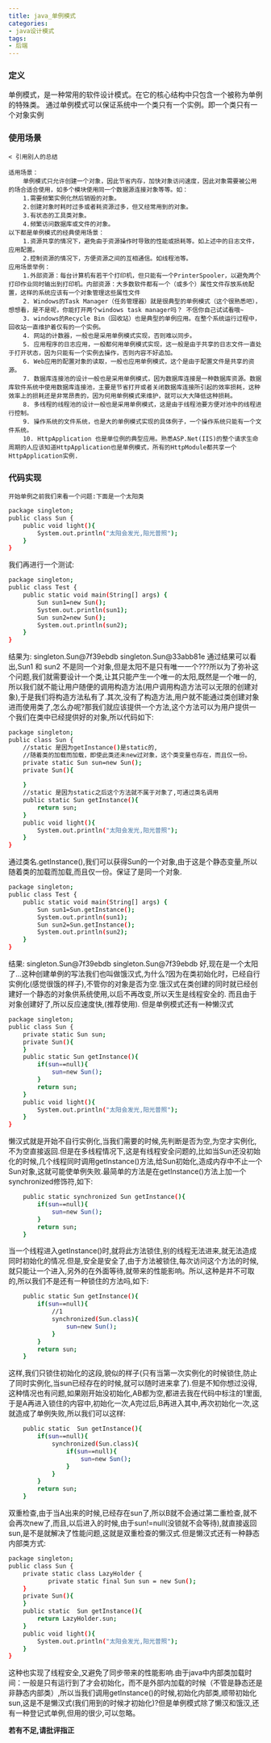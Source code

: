 ```yaml
---
title: java_单例模式
categories:
- java设计模式
tags:
- 后端
---
```

### 定义
单例模式，是一种常用的软件设计模式。在它的核心结构中只包含一个被称为单例的特殊类。
通过单例模式可以保证系统中一个类只有一个实例。即一个类只有一个对象实例

### 使用场景
	< 引用别人的总结

	适用场景： 
	    单例模式只允许创建一个对象，因此节省内存，加快对象访问速度，因此对象需要被公用的场合适合使用，如多个模块使用同一个数据源连接对象等等。如： 
	    1.需要频繁实例化然后销毁的对象。 
	    2.创建对象时耗时过多或者耗资源过多，但又经常用到的对象。 
	    3.有状态的工具类对象。 
	    4.频繁访问数据库或文件的对象。 
	以下都是单例模式的经典使用场景： 
	    1.资源共享的情况下，避免由于资源操作时导致的性能或损耗等。如上述中的日志文件，应用配置。 
	    2.控制资源的情况下，方便资源之间的互相通信。如线程池等。 
	应用场景举例： 
	    1.外部资源：每台计算机有若干个打印机，但只能有一个PrinterSpooler，以避免两个打印作业同时输出到打印机。内部资源：大多数软件都有一个（或多个）属性文件存放系统配置，这样的系统应该有一个对象管理这些属性文件 
	    2. Windows的Task Manager（任务管理器）就是很典型的单例模式（这个很熟悉吧），想想看，是不是呢，你能打开两个windows task manager吗？ 不信你自己试试看哦~ 
	    3. windows的Recycle Bin（回收站）也是典型的单例应用。在整个系统运行过程中，回收站一直维护着仅有的一个实例。 
	    4. 网站的计数器，一般也是采用单例模式实现，否则难以同步。 
	    5. 应用程序的日志应用，一般都何用单例模式实现，这一般是由于共享的日志文件一直处于打开状态，因为只能有一个实例去操作，否则内容不好追加。 
	    6. Web应用的配置对象的读取，一般也应用单例模式，这个是由于配置文件是共享的资源。 
	    7. 数据库连接池的设计一般也是采用单例模式，因为数据库连接是一种数据库资源。数据库软件系统中使用数据库连接池，主要是节省打开或者关闭数据库连接所引起的效率损耗，这种效率上的损耗还是非常昂贵的，因为何用单例模式来维护，就可以大大降低这种损耗。 
	    8. 多线程的线程池的设计一般也是采用单例模式，这是由于线程池要方便对池中的线程进行控制。 
	    9. 操作系统的文件系统，也是大的单例模式实现的具体例子，一个操作系统只能有一个文件系统。 
	    10. HttpApplication 也是单位例的典型应用。熟悉ASP.Net(IIS)的整个请求生命周期的人应该知道HttpApplication也是单例模式，所有的HttpModule都共享一个HttpApplication实例.

### 代码实现
	
	开始单例之前我们来看一个问题:下面是一个太阳类
``` bash
package singleton;
public class Sun {
	public void light(){
		System.out.println("太阳会发光,阳光普照");
	}
}
```
我们再进行一个测试:
``` bash
package singleton;
public class Test {
	public static void main(String[] args) {
		Sun sun1=new Sun();
		System.out.println(sun1);
		Sun sun2=new Sun();
		System.out.println(sun2);
	}
}
```
结果为: 		singleton.Sun@7f39ebdb
			singleton.Sun@33abb81e
通过结果可以看出,Sun1 和 sun2 不是同一个对象,但是太阳不是只有唯一一个???所以为了弥补这个问题,我们就需要设计一个类,让其只能产生一个唯一的太阳,既然是一个唯一的,所以我们就不能让用户随便的调用构造方法(用户调用构造方法可以无限的创建对象),于是我们将构造方法私有了.其次,没有了构造方法,用户就不能通过类创建对象进而使用类了,怎么办呢?那我们就应该提供一个方法,这个方法可以为用户提供一个我们在类中已经提供好的对象,所以代码如下:
``` bash
package singleton;
public class Sun {
	//static 是因为getInstance()是static的,
	//随着类的加载而加载，即使此类还未new过对象，这个类变量也存在，而且仅一份。
	private static Sun sun=new Sun();
	private Sun(){
		
	}
	//static 是因为static之后这个方法就不属于对象了,可通过类名调用
	public static Sun getInstance(){
		return sun;
	}
	public void light(){
		System.out.println("太阳会发光,阳光普照");
	}
}
```
通过类名.getInstance(),我们可以获得Sun的一个对象,由于这是个静态变量,所以随着类的加载而加载,而且仅一份。保证了是同一个对象.
``` bash
package singleton;
public class Test {
	public static void main(String[] args) {
		Sun sun1=Sun.getInstance();
		System.out.println(sun1);
		Sun sun2=Sun.getInstance();
		System.out.println(sun2);
	}
}
```
结果: 	singleton.Sun@7f39ebdb
		singleton.Sun@7f39ebdb
好,现在是一个太阳了...这种创建单例的写法我们也叫做饿汉式,为什么?因为在类初始化时，已经自行实例化(感觉很饿的样子),不管你的对象是否为空.饿汉式在类创建的同时就已经创建好一个静态的对象供系统使用,以后不再改变,所以天生是线程安全的.
而且由于对象创建好了,所以反应速度快,(推荐使用).
但是单例模式还有一种懒汉式
``` bash
package singleton;
public class Sun {
	private static Sun sun;
	private Sun(){	
	}
	public static Sun getInstance(){
		if(sun==null){
			sun=new Sun();
		}
		return sun;
	}
	public void light(){
		System.out.println("太阳会发光,阳光普照");
	}
}
```
懒汉式就是开始不自行实例化,当我们需要的时候,先判断是否为空,为空才实例化,不为空直接返回.但是在多线程情况下,这是有线程安全问题的,比如当Sun还没初始化的时候,几个线程同时调用getInstance()方法,给Sun初始化,造成内存中不止一个Sun对象,这就可能使单例失败.最简单的方法是在getInstance()方法上加一个synchronized修饰符,如下:
``` bash
	public static synchronized Sun getInstance(){
		if(sun==null){
			sun=new Sun();
		}
		return sun;
	}
```
当一个线程进入getInstance()时,就将此方法锁住,别的线程无法进来,就无法造成同时初始化的情况.但是,安全是安全了,由于方法被锁住,每次访问这个方法的时候,就只能让一个进入,另外的在外面等待,就带来的性能影响。所以,这种是并不可取的,所以我们不是还有一种锁住的方法吗,如下:
``` bash
	public static Sun getInstance(){
		if(sun==null){
			//1
			synchronized(Sun.class){
				sun=new Sun();
			}
		}		
		return sun;
	}
```
这样,我们只锁住初始化的这段,貌似的样子(只有当第一次实例化的时候锁住,防止了同时实例化,当sun已经存在的时候,就可以随时进来拿了).但是不知你想过没得,这种情况也有问题,如果刚开始没初始化,AB都为空,都进去我在代码中标注的1里面,于是A再进入锁住的内容中,初始化一次,A完过后,B再进入其中,再次初始化一次,这就造成了单例失败,所以我们可以这样:
``` bash
	public static  Sun getInstance(){
		if(sun==null){
			synchronized(Sun.class){
				if(sun==null){
					sun=new Sun();
				}
			}
		}	
		return sun;
	}
```
双重检查,由于当A出来的时候,已经存在sun了,所以B就不会通过第二重检查,就不会再次new了,而且,以后进入的时候,由于sun!=null(没锁就不会等待),就直接返回sun,是不是就解决了性能问题,这就是双重检查的懒汉式.但是懒汉式还有一种静态内部类方式:
``` bash
package singleton;
public class Sun {
	private static class LazyHolder {    
	       private static final Sun sun = new Sun();    
	} 
	private Sun(){
	}
	public static  Sun getInstance(){
		return LazyHolder.sun;
	}
	public void light(){
		System.out.println("太阳会发光,阳光普照");
	}
}
```
这种也实现了线程安全,又避免了同步带来的性能影响.由于java中内部类加载时间：一般是只有运行到了才会初始化，而不是外部内加载的时候（不管是静态还是非静态内部类）,所以当我们调用getInstance()的时候,初始化内部类,顺带初始化sun,这是不是懒汉式(我们用到的时候才初始化)?但是单例模式除了懒汉和饿汉,还有一种登记式单例,但用的很少,可以忽略。

**若有不足,请批评指正**
